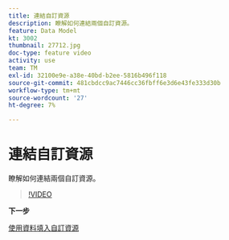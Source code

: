 ```yaml
---
title: 連結自訂資源
description: 瞭解如何連結兩個自訂資源。
feature: Data Model
kt: 3002
thumbnail: 27712.jpg
doc-type: feature video
activity: use
team: TM
exl-id: 32100e9e-a38e-40bd-b2ee-5816b496f118
source-git-commit: 481cbdcc9ac7446cc36fbff6e3d6e43fe333d30b
workflow-type: tm+mt
source-wordcount: '27'
ht-degree: 7%

---
```


# 連結自訂資源

瞭解如何連結兩個自訂資源。

>[!VIDEO](https://video.tv.adobe.com/v/27712?quality=9)

**下一步**

[使用資料填入自訂資源](./populate-custom-resources-with-data.md)
